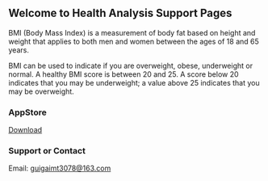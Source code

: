 ## Welcome to Health Analysis Support Pages

BMI (Body Mass Index) is a measurement of body fat based on height and weight that applies to both men and women between the ages of 18 and 65 years.

BMI can be used to indicate if you are overweight, obese, underweight or normal. A healthy BMI score is between 20 and 25. A score below 20 indicates that you may be underweight; a value above 25 indicates that you may be overweight.

### AppStore

[Download](https://itunes.apple.com/us/app/id1455207423) 

### Support or Contact

Email: guigaimt3078@163.com
